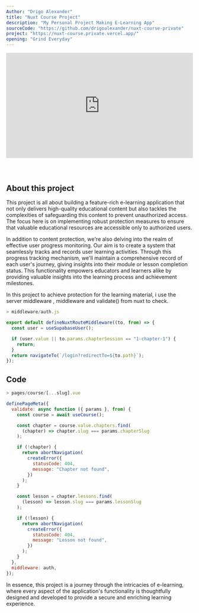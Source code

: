 ```yaml
---
Author: "Drigo Alexander"
title: "Nuxt Course Project"
description: "My Personal Project Making E-Learning App"
sourceCode: "https://github.com/drigoalexander/nuxt-course-private"
project: "https://nuxt-course.private.vercel.app/"
opening: "Grind Everyday"
---
```


<iframe width="100%" style="aspect-ratio: 16/9; padding-bottom: 40px"src="https://www.youtube.com/embed/21Lji7_nyGI?si=7KEM-2CglzOhqHOw" title="YouTube video player" frameborder="0" allow="accelerometer; autoplay; clipboard-write; encrypted-media; gyroscope; picture-in-picture; web-share" allowfullscreen></iframe>

## About this project

This project is all about building a feature-rich e-learning application that not only delivers high-quality educational content but also tackles the complexities of safeguarding this content to prevent unauthorized access. The focus here is on implementing robust protection measures to ensure that valuable educational resources are accessible only to authorized users.

In addition to content protection, we're also delving into the realm of effective user progress monitoring. Our aim is to create a system that seamlessly tracks and records user learning activities. Through this progress tracking mechanism, we'll maintain a comprehensive record of each user's journey, giving insights into their module or lesson completion status. This functionality empowers educators and learners alike by providing valuable insights into the learning process and achievement milestones.

In this project to achieve protection for the learning material, i use the server middleware , middleware and validate() from nuxt to check.

```javascript
> middleware/auth.js

export default defineNuxtRouteMiddleware((to, from) => {
  const user = useSupabaseUser();

  if (user.value || to.params.chapterSession == "1-chapter-1") {
    return;
  }
  return navigateTo(`/login?redirectTo=${to.path}`);
});
```

## Code

```javascript
> pages/course/[...slug].vue

definePageMeta({
  validate: async function ({ params }, from) {
    const course = await useCourse();

    const chapter = course.value.chapters.find(
      (chapter) => chapter.slug === params.chapterSlug
    );

    if (!chapter) {
      return abortNavigation(
        createError({
          statusCode: 404,
          message: "Chapter not found",
        })
      );
    }

    const lesson = chapter.lessons.find(
      (lesson) => lesson.slug === params.lessonSlug
    );

    if (!lesson) {
      return abortNavigation(
        createError({
          statusCode: 404,
          message: "Lesson not found",
        })
      );
    }
  },
  middleware: auth,
});
```

In essence, this project is a journey through the intricacies of e-learning, where every aspect of the application's functionality is thoughtfully designed and developed to provide a secure and enriching learning experience.
